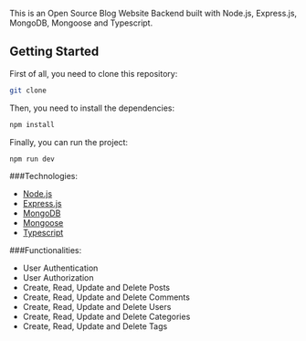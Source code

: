 This is an Open Source Blog Website Backend built with Node.js, Express.js, MongoDB, Mongoose and Typescript.

## Getting Started

First of all, you need to clone this repository:

```bash
git clone
```

Then, you need to install the dependencies:

```bash
npm install
```

Finally, you can run the project:

```bash
npm run dev
```

###Technologies:

- [Node.js](https://nodejs.org/en/)
- [Express.js](https://expressjs.com/)
- [MongoDB](https://www.mongodb.com/)
- [Mongoose](https://mongoosejs.com/)
- [Typescript](https://www.typescriptlang.org/)

###Functionalities:

- User Authentication
- User Authorization
- Create, Read, Update and Delete Posts
- Create, Read, Update and Delete Comments
- Create, Read, Update and Delete Users
- Create, Read, Update and Delete Categories
- Create, Read, Update and Delete Tags
